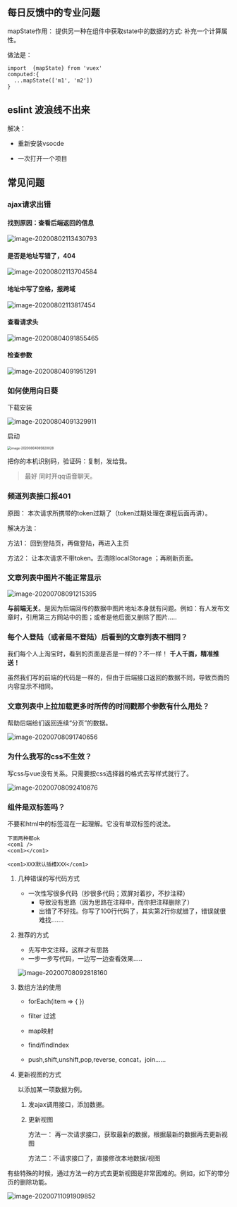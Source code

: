 ## 每日反馈中的专业问题

mapState作用： 提供另一种在组件中获取state中的数据的方式: 补充一个计算属性。

做法是： 

```
import  {mapState} from 'vuex'
computed:{
  ...mapState(['m1', 'm2'])
}
```



## eslint 波浪线不出来

解决：

- 重新安装vsocde

- 一次打开一个项目

## 常见问题

### ajax请求出错

#### 找到原因：查看后端返回的信息

![image-20200802113430793](asset/image-20200802113430793.png)



#### 是否是地址写错了，404

![image-20200802113704584](asset/image-20200802113704584.png)



#### 地址中写了空格，报跨域

![image-20200802113817454](asset/image-20200802113817454.png)

#### 查看请求头

![image-20200804091855465](asset/image-20200804091855465.png)



#### 检查参数

![image-20200804091951291](asset/image-20200804091951291.png)

### 如何使用向日葵

下载安装

![image-20200804091329911](asset/image-20200804091329911.png)

启动

<img src="asset/image-20200804085820028.png" alt="image-20200804085820028" style="zoom:50%;" />

把你的本机识别码，验证码：复制，发给我。

> 最好 同时开qq语音聊天。



### 频道列表接口报401

原图： 本次请求所携带的token过期了（token过期处理在课程后面再讲）。

解决方法：

方法1： 回到登陆页，再做登陆，再进入主页

方法2： 让本次请求不带token。去清除localStorage ；再刷新页面。





### 文章列表中图片不能正常显示

![image-20200708091215395](asset/image-20200708091215395.png)

**与前端无关**。是因为后端回传的数据中图片地址本身就有问题。例如：有人发布文章时，引用第三方网站中的图；或者是他后面又删除了图片.....



### 每个人登陆（或者是不登陆）后看到的文章列表不相同？

我们每个人上淘宝时，看到的页面是否是一样的？不一样！ **千人千面，精准推送！**

虽然我们写的前端的代码是一样的，但由于后端接口返回的数据不同，导致页面的内容显示不相同。



### 文章列表中上拉加载更多时所传的时间戳那个参数有什么用处？



帮助后端给们返回连续“分页”的数据。

![image-20200708091740656](asset/image-20200708091740656.png)



### 为什么我写的css不生效？

写css与vue没有关系。只需要按css选择器的格式去写样式就行了。

![image-20200708092410876](asset/image-20200708092410876.png)



### 组件是双标签吗？

不要和html中的标签混在一起理解。它没有单双标签的说法。

```
下面两种都ok
<com1 />
<com1></com1>

<com1>XXX默认插槽XXX</com1>
```





1. 几种错误的写代码方式

   - 一次性写很多代码（抄很多代码；双屏对着抄，不抄注释）
     - 导致没有思路（因为思路在注释中，而你把注释删除了）
     - 出错了不好找。你写了100行代码了，其实第2行你就错了，错误就很难找.......

2. 推荐的方式

   - 先写中文注释，这样才有思路
   - 一步一步写代码，一边写一边查看效果.....

   ![image-20200708092818160](asset/image-20200708092818160.png)



8. 数组方法的使用

   - forEach(item => { })
   - filter 过滤

   - map映射
   - find/findIndex
   - push,shift,unshift,pop,reverse, concat，join......

9. 更新视图的方式

   以添加某一项数据为例。

   1. 发ajax调用接口，添加数据。

   2. 更新视图

      方法一： 再一次请求接口，获取最新的数据，根据最新的数据再去更新视图

      方法二：不请求接口了，直接修改本地数据/视图



有些特殊的时候，通过方法一的方式去更新视图是非常困难的。例如，如下的带分页的删除功能。

![image-20200711091909852](asset/image-20200711091909852.png)